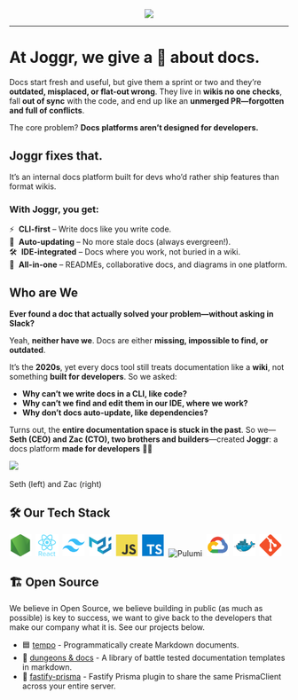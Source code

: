 <div>
    <p align="center">
        <img src="https://assets.joggr.io/github/github-banner.png" align="center" />
    </p>
    <hr>
</div>

# At Joggr, we give a 🦆 about docs.

Docs start fresh and useful, but give them a sprint or two and they’re **outdated, misplaced, or flat-out wrong**. They live in **wikis no one checks**, fall **out of sync** with the code, and end up like an **unmerged PR—forgotten and full of conflicts**.  

The core problem? **Docs platforms aren’t designed for developers.**   

## Joggr fixes that.  

It’s an internal docs platform built for devs who’d rather ship features than format wikis.  

### With Joggr, you get:

⚡️&nbsp;&nbsp;**CLI-first** – Write docs like you write code.  
🌲&nbsp;&nbsp;**Auto-updating** – No more stale docs (always evergreen!).  
🛠&nbsp;&nbsp;**IDE-integrated** – Docs where you work, not buried in a wiki.  
🔷&nbsp;&nbsp;**All-in-one** – READMEs, collaborative docs, and diagrams in one platform.  

## Who are We

**Ever found a doc that actually solved your problem—without asking in Slack?**  

Yeah, **neither have we**. Docs are either **missing, impossible to find, or outdated**.  

It’s the **2020s**, yet every docs tool still treats documentation like a **wiki**, not something **built for developers**. So we asked:  

- **Why can’t we write docs in a CLI, like code?**  
- **Why can’t we find and edit them in our IDE, where we work?**  
- **Why don’t docs auto-update, like dependencies?**  

Turns out, the **entire documentation space is stuck in the past**. So we—**Seth (CEO) and Zac (CTO), two brothers and builders**—created **Joggr**: a docs platform **made for developers** 🚀🚀  

<img src="https://assets.joggr.io/github/seth-zac-long-cropped.jpg" width="140" />

Seth (left) and Zac (right)

## 🛠 Our Tech Stack

<div>
  <img src="https://github.com/devicons/devicon/blob/master/icons/nodejs/nodejs-original.svg" title="NodeJS" alt="NodeJS" width="40" height="40"/>&nbsp;
  <img src="https://github.com/devicons/devicon/blob/master/icons/react/react-original-wordmark.svg" title="React" alt="React" width="40" height="40"/>&nbsp;
  <img src="https://github.com/devicons/devicon/blob/master/icons/tailwindcss/tailwindcss-original.svg" title="TailwindCSS" alt="TailwindCSS" width="40" height="40" />&nbsp;
  <img src="https://github.com/devicons/devicon/blob/master/icons/materialui/materialui-original.svg" title="Material UI" alt="Material UI" width="40" height="40"/>&nbsp;
  <img src="https://github.com/devicons/devicon/blob/master/icons/javascript/javascript-original.svg" title="JavaScript" alt="JavaScript" width="40" height="40"/>&nbsp;
  <img src="https://github.com/devicons/devicon/blob/master/icons/typescript/typescript-original.svg" title="TypeScript" alt="TypeScript" width="40" height="40"/>&nbsp;
  <img src="https://www.pulumi.com/logos/brand/avatar-on-white.svg" title="Pulumi" alt="Pulumi" width="40" height="40"/>&nbsp;
  <img src="https://github.com/devicons/devicon/blob/master/icons/googlecloud/googlecloud-original.svg" title="AWS" alt="AWS" width="40" height="40"/>&nbsp;
  <img src="https://github.com/devicons/devicon/blob/master/icons/docker/docker-original.svg" title="Docker" **alt="Docker" width="40" height="40"/>&nbsp;
  <img src="https://github.com/devicons/devicon/blob/master/icons/git/git-original.svg" title="Git" **alt="Git" width="40" height="40"/>&nbsp;
</div>

## 🏗️ Open Source

We believe in Open Source, we believe building in public (as much as possible) is key to success, we want to give back to the developers that make our company what it is. See our projects below.

* 🟦 [tempo](https://github.com/joggrdocs/tempo) - Programmatically create Markdown documents.
* 🏰 [dungeons & docs](https://github.com/joggrdocs/dungeons-and-docs) - A library of battle tested documentation templates in markdown.
* 🔼 [fastify-prisma](https://github.com/joggrdocs/fastify-prisma) - Fastify Prisma plugin to share the same PrismaClient across your entire server.
